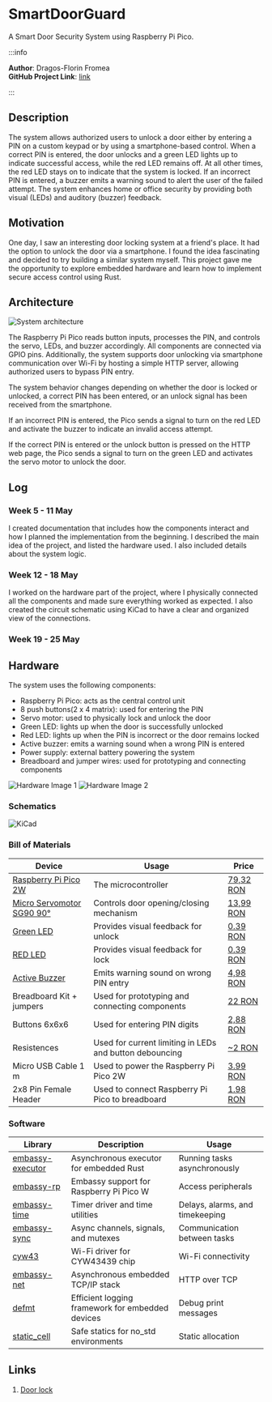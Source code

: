 # SmartDoorGuard

A Smart Door Security System using Raspberry Pi Pico.


:::info 

**Author**: Dragos-Florin Fromea \
**GitHub Project Link**: [link](https://github.com/UPB-PMRust-Students/proiect-DragosFromea)

:::

## Description
The system allows authorized users to unlock a door either by entering a PIN on a custom keypad or by using a smartphone-based control. When a correct PIN is entered, the door unlocks and a green LED lights up to indicate successful access, while the red LED remains off. At all other times, the red LED stays on to indicate that the system is locked. If an incorrect PIN is entered, a buzzer emits a warning sound to alert the user of the failed attempt. The system enhances home or office security by providing both visual (LEDs) and auditory (buzzer) feedback.

## Motivation
One day, I saw an interesting door locking system at a friend's place. It had the option to unlock the door via a smartphone. I found the idea fascinating and decided to try building a similar system myself. This project gave me the opportunity to explore embedded hardware and learn how to implement secure access control using Rust.

## Architecture
![System architecture](diagram.webp)

The Raspberry Pi Pico reads button inputs, processes the PIN, and controls the servo, LEDs, and buzzer accordingly. All components are connected via GPIO pins. Additionally, the system supports door unlocking via smartphone communication over Wi-Fi by hosting a simple HTTP server, allowing authorized users to bypass PIN entry.

The system behavior changes depending on whether the door is locked or unlocked, a correct PIN has been entered, or an unlock signal has been received from the smartphone.

If an incorrect PIN is entered, the Pico sends a signal to turn on the red LED and activate the buzzer to indicate an invalid access attempt.

If the correct PIN is entered or the unlock button is pressed on the HTTP web page, the Pico sends a signal to turn on the green LED and activates the servo motor to unlock the door.


## Log

<!-- write your progress here every week -->


### Week 5 - 11 May
I created documentation that includes how the components interact and how I planned the implementation from the beginning. I described the main idea of the project, and listed the hardware used. I also included details about the system logic.
### Week 12 - 18 May
I worked on the hardware part of the project, where I physically connected all the components and made sure everything worked as expected. I also created the circuit schematic using KiCad to have a clear and organized view of the connections.
### Week 19 - 25 May

## Hardware

The system uses the following components:

- Raspberry Pi Pico: acts as the central control unit
- 8 push buttons(2 x 4 matrix): used for entering the PIN
- Servo motor: used to physically lock and unlock the door
- Green LED: lights up when the door is successfully unlocked
- Red LED: lights up when the PIN is incorrect or the door remains locked
- Active buzzer: emits a warning sound when a wrong PIN is entered
- Power supply: external battery powering the system
- Breadboard and jumper wires: used for prototyping and connecting components

![Hardware Image 1](hardware_image1.webp)
![Hardware Image 2](hardware_image2.webp)


### Schematics
![KiCad](schematic.svg)

### Bill of Materials

| Device | Usage | Price |
|--------|-------|-------|
| [Raspberry Pi Pico 2W](https://datasheets.raspberrypi.com/picow/pico-2-w-datasheet.pdf) | The microcontroller | [79,32 RON](https://www.optimusdigital.ro/ro/placi-raspberry-pi/13327-raspberry-pi-pico-2-w.html?search_query=5056561803975&results=1) |
| [Micro Servomotor SG90 90°](http://www.ee.ic.ac.uk/pcheung/teaching/DE1_EE/stores/sg90_datasheet.pdf) | Controls door opening/closing mechanism | [13,99 RON](https://www.optimusdigital.ro/ro/motoare-servomotoare/26-micro-servomotor-sg90.html?search_query=0104110000001368&results=1) |
| [Green LED](https://www.farnell.com/datasheets/1498852.pdf) | Provides visual feedback for unlock | [0.39 RON](https://www.optimusdigital.ro/ro/optoelectronice-led-uri/697-led-verde-de-3-mm-cu-lentile-difuze.html?search_query=0104210000006209&results=1) |
| [RED LED](https://www.farnell.com/datasheets/1498852.pdf) | Provides visual feedback for lock | [0.39 RON](https://www.optimusdigital.ro/ro/optoelectronice-led-uri/696-led-rou-de-3-mm-cu-lentile-difuze.html?search_query=0104210000006186&results=1) |
| [Active Buzzer](https://www.electronicoscaldas.com/datasheet/LTE12-Series.pdf?srsltid=AfmBOoplfcUs8dHMx7_GHF5VZUkplYxPPDjeokx0V-s63vRyeFdarDPI) | Emits warning sound on wrong PIN entry | [4,98 RON](https://www.optimusdigital.ro/ro/optoelectronice-led-uri/697-led-verde-de-3-mm-cu-lentile-difuze.html?search_query=0104210000006209&results=1) |
| Breadboard Kit + jumpers | Used for prototyping and connecting components | [22 RON](https://www.optimusdigital.ro/ro/kituri/2222-kit-breadboard-hq-830-p.html?search_query=Kit+Breadboard+HQ830+cu+Fire+%C8%99i+Sursa&results=1) |
| Buttons 6x6x6 | Used for entering PIN digits | [2,88 RON](https://www.optimusdigital.ro/ro/butoane-i-comutatoare/1119-buton-6x6x6.html?search_query=0104210000010862&results=1) |
| Resistences | Used for current limiting in LEDs and button debouncing | [~2 RON](https://www.optimusdigital.ro/ro/componente-electronice-rezistoare/848-rezistor-025w-22k.html?search_query=0104210000007374&results=1) |
| Micro USB Cable 1 m | Used to power the Raspberry Pi Pico 2W | [3.99 RON](https://www.optimusdigital.ro/ro/cabluri-cabluri-usb/11939-cablu-negru-micro-usb-1-m.html?search_query=0104210000077995&results=1) |
| 2x8 Pin Female Header | Used to connect Raspberry Pi Pico to breadboard | [1.98 RON](https://www.optimusdigital.ro/ro/componente-electronice-headere-de-pini/4209-header-de-pini-mama-2x8p-254-mm.html?search_query=0104210000035148&results=1) |


### Software

| Library         | Description                                    | Usage                          |
|----------------|------------------------------------------------|--------------------------------|
| [embassy-executor](https://crates.io/crates/embassy-executor) | Asynchronous executor for embedded Rust | Running tasks asynchronously |
| [embassy-rp](https://crates.io/crates/embassy-rp)             | Embassy support for Raspberry Pi Pico W | Access peripherals          |
| [embassy-time](https://crates.io/crates/embassy-time)         | Timer driver and time utilities         | Delays, alarms, and timekeeping |
| [embassy-sync](https://crates.io/crates/embassy-sync)         | Async channels, signals, and mutexes    | Communication between tasks |
| [cyw43](https://crates.io/crates/cyw43)                       | Wi-Fi driver for CYW43439 chip          | Wi-Fi connectivity          |
| [embassy-net](https://crates.io/crates/embassy-net)           | Asynchronous embedded TCP/IP stack      | HTTP over TCP               |
| [defmt](https://crates.io/crates/defmt)                       | Efficient logging framework for embedded devices | Debug print messages |
| [static_cell](https://crates.io/crates/static_cell)           | Safe statics for no_std environments    | Static allocation           |




## Links
1. [Door lock](https://www.youtube.com/watch?v=kGyQS3B1IwU&t=19s)
